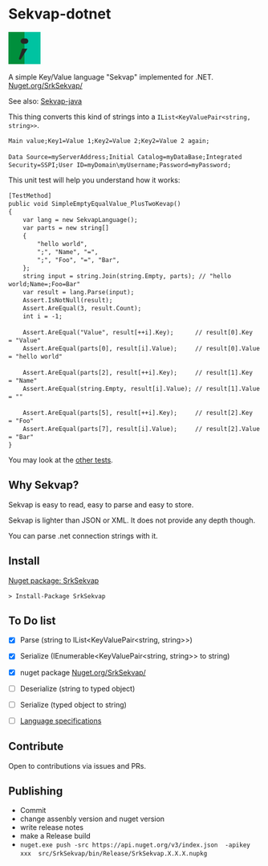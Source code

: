 
# Sekvap-dotnet

![Sekvap logo](https://raw.githubusercontent.com/sandrock/Sekvap-dotnet/master/res/logo-64.png)

A simple Key/Value language "Sekvap" implemented for .NET. [Nuget.org/SrkSekvap/](https://www.nuget.org/packages/SrkSekvap/)

See also: [Sekvap-java](https://github.com/sandrock/Sekvap-java/)

This thing converts this kind of strings into a `IList<KeyValuePair<string, string>>`.

```
Main value;Key1=Value 1;Key2=Value 2;Key2=Value 2 again;

Data Source=myServerAddress;Initial Catalog=myDataBase;Integrated Security=SSPI;User ID=myDomain\myUsername;Password=myPassword;
```

This unit test will help you understand how it works:

<!-- language: csharp -->
```
[TestMethod]
public void SimpleEmptyEqualValue_PlusTwoKevap()
{
    var lang = new SekvapLanguage();
    var parts = new string[]
    {
        "hello world",
        ";", "Name", "=", 
        ";", "Foo", "=", "Bar",
    };
    string input = string.Join(string.Empty, parts); // "hello world;Name=;Foo=Bar"
    var result = lang.Parse(input);
    Assert.IsNotNull(result);
    Assert.AreEqual(3, result.Count);
    int i = -1;

    Assert.AreEqual("Value", result[++i].Key);      // result[0].Key   = "Value"
    Assert.AreEqual(parts[0], result[i].Value);     // result[0].Value = "hello world"

    Assert.AreEqual(parts[2], result[++i].Key);     // result[1].Key   = "Name"
    Assert.AreEqual(string.Empty, result[i].Value); // result[1].Value = ""

    Assert.AreEqual(parts[5], result[++i].Key);     // result[2].Key   = "Foo"
    Assert.AreEqual(parts[7], result[i].Value);     // result[2].Value = "Bar"
}
```

You may look at the [other tests](src/SrkSekvap.Tests/SekvapLanguageTests.cs).

Why Sekvap?
--------------

Sekvap is easy to read, easy to parse and easy to store.

Sekvap is lighter than JSON or XML. It does not provide any depth though.

You can parse .net connection strings with it.


Install
--------------

[Nuget package: SrkSekvap](https://www.nuget.org/packages/SrkSekvap/)

```
> Install-Package SrkSekvap
```


To Do list
--------------

- [x] Parse (string to IList&lt;KeyValuePair&lt;string, string>>)
- [x] Serialize (IEnumerable&lt;KeyValuePair&lt;string, string>> to string)
- [x] nuget package [Nuget.org/SrkSekvap/](https://www.nuget.org/packages/SrkSekvap/)
- [ ] Deserialize (string to typed object)
- [ ] Serialize (typed object to string)
- [ ] [Language specifications](Sekvap-Language-Specifications.md)


Contribute
--------------

Open to contributions via issues and PRs.


Publishing
--------------

- Commit
- change assenbly version and nuget version
- write release notes
- make a Release build
- `nuget.exe push -src https://api.nuget.org/v3/index.json  -apikey xxx  src/SrkSekvap/bin/Release/SrkSekvap.X.X.X.nupkg`

